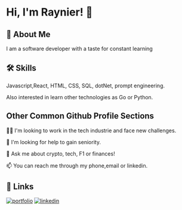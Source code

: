 
# Hi, I'm Raynier! 👋


## 🚀 About Me
I am a software developer with a taste for constant learning


## 🛠 Skills
Javascript,React, HTML, CSS, SQL, dotNet, prompt engineering.

Also interested in learn other technologies as Go or Python.


## Other Common Github Profile Sections

👯‍♀️ I'm looking to work in the tech industrie and face new challenges.

🤔 I'm looking for help to gain seniority.

💬 Ask me about crypto, tech, F1 or finances!

📫 You can reach me through my phone,email or linkedin.


## 🔗 Links
[![portfolio](https://img.shields.io/badge/my_portfolio-000?style=for-the-badge&logo=ko-fi&logoColor=white)]()
[![linkedin](https://img.shields.io/badge/linkedin-0A66C2?style=for-the-badge&logo=linkedin&logoColor=white)](https://www.linkedin.com/in/raynier-guio-219805168/)

